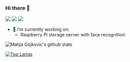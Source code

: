 ### Hi there 👋

[<img src="https://img.shields.io/badge/linkedin-%230077B5.svg?&style=for-the-badge&logo=linkedin&logoColor=white" />](https://www.linkedin.com/in/matija-gojkovic)
[<img src="https://img.shields.io/badge/Gmail-D14836?style=for-the-badge&logo=gmail&logoColor=white" />](mailto:gojkovicmatija99@gmail.com)
[<img src="https://img.shields.io/badge/personal_website-%230077B5.svg?&style=for-the-badge&color=ef6c00" />](https://gojkovicmatija99.github.io/Hello-world/)

- 🔭 I’m currently working on:
    - Raspberry Pi storage server with face recognition

![Matija Gojkovic's github stats](https://github-readme-stats.vercel.app/api?username=gojkovicmatija99&count_private=true&theme=algolia)

[![Top Langs](https://github-readme-stats.vercel.app/api/top-langs/?username=gojkovicmatija99&exclude_repo=Users-and-groups-in-xv6)](https://github.com/anuraghazra/github-readme-stats)
